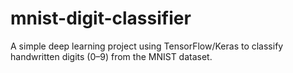 # mnist-digit-classifier
A simple deep learning project using TensorFlow/Keras to classify handwritten digits (0–9) from the MNIST dataset.
